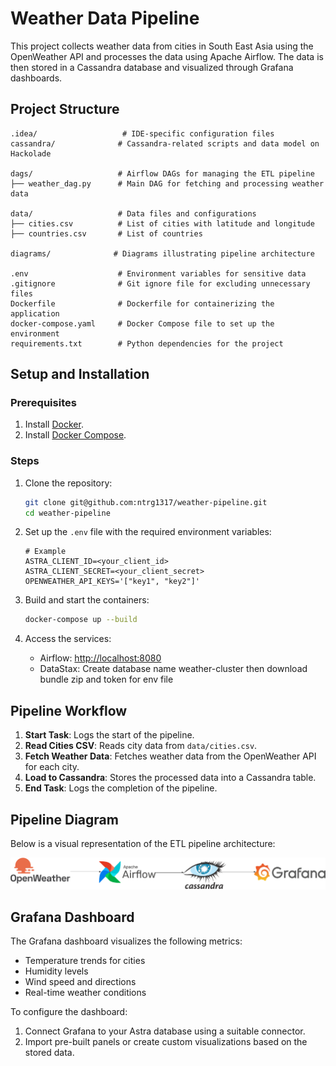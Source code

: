# Weather Data Pipeline

This project collects weather data from cities in South East Asia using the OpenWeather API and processes the data using Apache Airflow. The data is then stored in a Cassandra database and visualized through Grafana dashboards.

## Project Structure

```
.idea/                   # IDE-specific configuration files
cassandra/              # Cassandra-related scripts and data model on Hackolade

dags/                   # Airflow DAGs for managing the ETL pipeline
├── weather_dag.py      # Main DAG for fetching and processing weather data

data/                   # Data files and configurations
├── cities.csv          # List of cities with latitude and longitude
├── countries.csv       # List of countries

diagrams/              # Diagrams illustrating pipeline architecture

.env                    # Environment variables for sensitive data
.gitignore              # Git ignore file for excluding unnecessary files
Dockerfile              # Dockerfile for containerizing the application
docker-compose.yaml     # Docker Compose file to set up the environment
requirements.txt        # Python dependencies for the project
```

## Setup and Installation

### Prerequisites
1. Install [Docker](https://www.docker.com/).
2. Install [Docker Compose](https://docs.docker.com/compose/).

### Steps
1. Clone the repository:
   ```bash
   git clone git@github.com:ntrg1317/weather-pipeline.git
   cd weather-pipeline
   ```

2. Set up the `.env` file with the required environment variables:
   ```env
   # Example
   ASTRA_CLIENT_ID=<your_client_id>
   ASTRA_CLIENT_SECRET=<your_client_secret>
   OPENWEATHER_API_KEYS='["key1", "key2"]'
   ```

3. Build and start the containers:
   ```bash
   docker-compose up --build
   ```

4. Access the services:
   - Airflow: [http://localhost:8080](http://localhost:8080)
   - DataStax: Create database name weather-cluster then download bundle zip and token for env file

## Pipeline Workflow

1. **Start Task**: Logs the start of the pipeline.
2. **Read Cities CSV**: Reads city data from `data/cities.csv`.
3. **Fetch Weather Data**: Fetches weather data from the OpenWeather API for each city.
4. **Load to Cassandra**: Stores the processed data into a Cassandra table.
5. **End Task**: Logs the completion of the pipeline.

## Pipeline Diagram

Below is a visual representation of the ETL pipeline architecture:

![Pipeline Diagram](diagrams/pipeline.png)

## Grafana Dashboard

The Grafana dashboard visualizes the following metrics:
- Temperature trends for cities
- Humidity levels
- Wind speed and directions
- Real-time weather conditions

To configure the dashboard:
1. Connect Grafana to your Astra database using a suitable connector.
2. Import pre-built panels or create custom visualizations based on the stored data.
